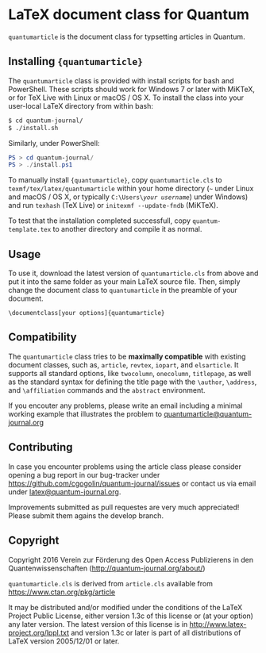 # LaTeX document class for Quantum

`quantumarticle` is the document class for typsetting articles in Quantum.

## Installing `{quantumarticle}`

The `quantumarticle` class is provided with install scripts for bash and PowerShell. These scripts should work for Windows 7 or later with MiKTeX, or for TeX Live with Linux or macOS / OS X. To install the class into your user-local LaTeX directory from within bash:

```bash
$ cd quantum-journal/
$ ./install.sh
```

Similarly, under PowerShell:

```powershell
PS > cd quantum-journal/
PS > ./install.ps1
```

To manually install ``{quantumarticle}``, copy ``quantumarticle.cls`` to ``texmf/tex/latex/quantumarticle`` within your home directory (``~`` under Linux and macOS / OS X, or typically ``C:\Users\``*``your username``*) under Windows) and run ``texhash`` (TeX Live) or ``initexmf --update-fndb`` (MiKTeX).

To test that the installation completed successfull, copy ``quantum-template.tex`` to another directory and compile it as normal.

## Usage

To use it, download the latest version of `quantumarticle.cls` from above and put it into the same folder as your main LaTeX source file.
Then, simply change the document class to `quantumarticle` in the preamble of your document.

    \documentclass[your options]{quantumarticle}

## Compatibility

The `quantumarticle` class tries to be **maximally compatible** with existing document classes, such as, `article`, `revtex`, `iopart`, and `elsarticle`. It supports all standard options, like `twocolumn`, `onecolumn`, `titlepage`, as well as the standard syntax for defining the title page with the `\author`, `\address`, and `\affiliation` commands and the `abstract` environment.

If you encouter any problems, please write an email including a minimal working example that illustrates the problem to quantumarticle@quantum-journal.org

## Contributing

In case you encounter problems using the article class please consider opening a bug report in our bug-tracker under https://github.com/cgogolin/quantum-journal/issues or contact us via email under latex@quantum-journal.org.

Improvements submitted as pull requestes are very much appreciated! Please submit them agains the develop branch.

## Copyright

Copyright 2016
Verein zur Förderung des Open Access Publizierens in den Quantenwissenschaften
(http://quantum-journal.org/about/)

`quantumarticle.cls` is derived from `article.cls` available from
https://www.ctan.org/pkg/article

It may be distributed and/or modified under the
conditions of the LaTeX Project Public License, either version 1.3c
of this license or (at your option) any later version.
The latest version of this license is in
http://www.latex-project.org/lppl.txt
and version 1.3c or later is part of all distributions of LaTeX
version 2005/12/01 or later.
